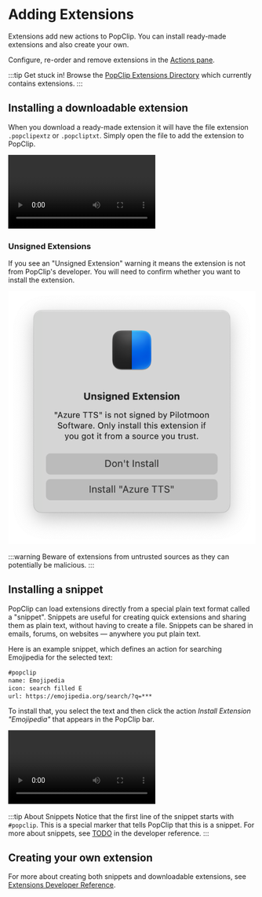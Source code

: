 <script setup lang="ts">
import DirectoryCount from '../src/DirectoryCount.vue'
</script>

# Adding Extensions

Extensions add new actions to PopClip. You can install ready-made extensions and also create your own. 

Configure, re-order and remove extensions in the [Actions pane](./settings#action-settings).

:::tip Get stuck in!
Browse the [PopClip Extensions Directory](/extensions/) which currently contains <DirectoryCount /> extensions.
:::

## Installing a downloadable extension

When you download a ready-made extension it will have the file extension `.popclipextz` or `.popcliptxt`. Simply open the file to add the extension to PopClip.

![](./media/anim-extension-install-4.mp4 "Installing an extension from the directory")

### Unsigned Extensions

If you see an "Unsigned Extension" warning it means the extension is not from PopClip's developer. You will need to confirm whether you want to install the extension.

![](./media/shot-unsigned-warning.png#pref "Unsigned extension warning")

:::warning
Beware of extensions from untrusted sources as they can potentially be malicious.
:::

## Installing a snippet

PopClip can load extensions directly from a special plain text format called a "snippet". Snippets are useful for creating quick extensions and sharing them as plain text, without having to create a file. Snippets can be shared in emails, forums, on websites — anywhere you put plain text.

Here is an example snippet, which defines an action for searching Emojipedia for the selected text:

```
#popclip
name: Emojipedia
icon: search filled E
url: https://emojipedia.org/search/?q=***
```

To install that, you select the text and then click the action *Install Extension "Emojipedia"* that appears in the PopClip bar.

![](./media/anim-extension-snippet-2.mp4 "Installing an extension snippet")

:::tip About Snippets
Notice that the first line of the snippet starts with `#popclip`. This is a special marker that tells PopClip that this is a snippet. For more about snippets, see [TODO](#) in the developer reference.
:::

## Creating your own extension

For more about creating both snippets and downloadable extensions, see [Extensions Developer Reference](/dev/).